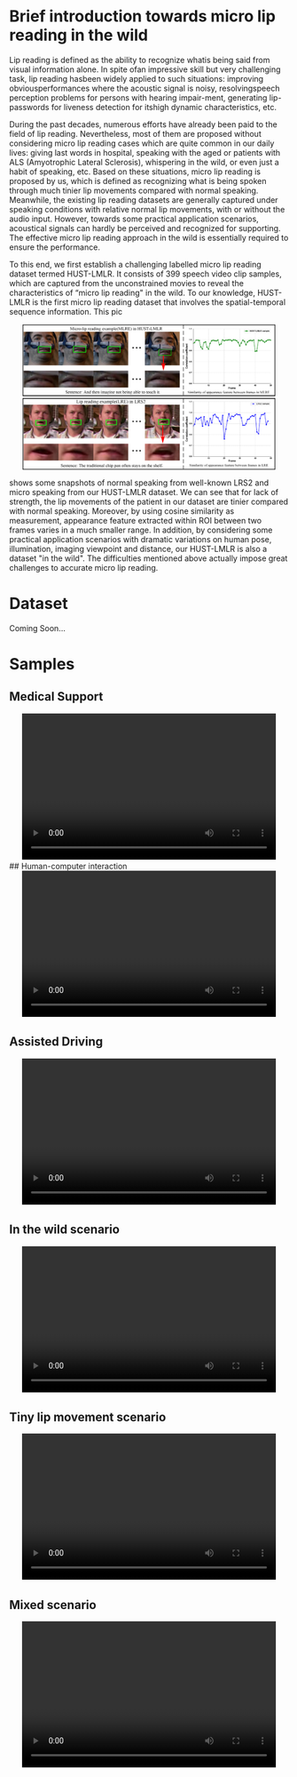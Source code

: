 # Brief introduction towards micro lip reading in the wild

Lip reading is defined as the ability to recognize whatis being said from visual information alone. In spite ofan impressive skill but very challenging task, lip reading hasbeen widely applied to such situations: improving obviousperformances where the acoustic signal is noisy, resolvingspeech perception problems for persons with hearing impair-ment, generating lip-passwords for liveness detection for itshigh dynamic characteristics, etc.

During the past decades, numerous efforts have already been paid to the field of lip reading. Nevertheless, most of them are proposed without considering micro lip reading cases which are quite common in our daily lives: giving last words in hospital, speaking with the aged or patients with ALS (Amyotrophic Lateral Sclerosis), whispering in the wild, or even just a habit of speaking, etc. Based on these situations, micro lip reading is proposed by us, which is defined as recognizing what is being spoken through much tinier lip movements compared with normal speaking. Meanwhile, the existing lip reading datasets are generally captured under speaking conditions with relative normal lip movements, with or without the audio input. However, towards some practical application scenarios, acoustical signals can hardly be perceived and recognized for supporting. The effective micro lip reading approach in the wild is essentially required to ensure the performance.

To this end, we first establish a challenging labelled micro lip reading dataset termed HUST-LMLR. It consists of 399 speech video clip samples, which are captured from the unconstrained movies to reveal the characteristics of “micro lip reading" in the wild. To our knowledge, HUST-LMLR is the first micro lip reading dataset that involves the spatial-temporal sequence information.  This pic

<div align ="center"><img src="images/Figure1.jpg" width = "458" height = "263" alt="HUST-LMLR" align=center /></div>

shows some snapshots of normal speaking from well-known LRS2 and micro speaking from our HUST-LMLR dataset. We can see that for lack of strength, the lip movements of the patient in our dataset are tinier compared with normal speaking. Moreover, by using cosine similarity as measurement, appearance feature extracted within ROI between two frames varies in a much smaller range. In addition, by considering some practical application scenarios with dramatic variations on human pose, illumination, imaging viewpoint and distance, our HUST-LMLR is also a dataset "in the wild". The difficulties mentioned above actually impose great challenges to accurate micro lip reading.

# Dataset

Coming Soon...

# Samples

## Medical Support

<div align="center">

<video src="videos/Medical_Support.mp4"  alt="Medical Support" width = "458" height = "263" align=center controls/>

</div>
## Human-computer interaction

<div align="center">
<video src="videos/HCI1.mp4"  alt="Human–computer interaction" width = "458" height = "263" align=center controls/>
</div>

## Assisted Driving

<div align="center">
<video src="videos/HCI2.mp4"  alt="HCI2" width = "458" height = "263" align=center controls/>
</div>

## In the wild scenario

<div align="center">
<video src="videos/In the wild scenario.mp4"  alt="In the wild scenario" width = "458" height = "263" align=center controls/>
</div>

## Tiny lip movement scenario

<div align="center">
<video src="videos/Tiny lip movement scenario.mp4"  alt="Tiny lip movement scenario" width = "458" height = "263" align=center controls/>
</div>

## Mixed scenario

<div align="center">
<video src="videos/Mixed scenario.mp4"  alt="Mixed scenario" width = "458" height = "263" align=center controls/>
</div>
